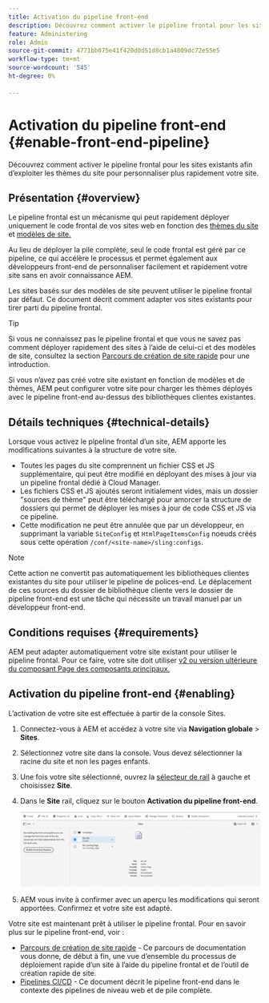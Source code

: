 ```yaml
---
title: Activation du pipeline front-end
description: Découvrez comment activer le pipeline frontal pour les sites existants afin d’exploiter les thèmes du site pour personnaliser plus rapidement votre site.
feature: Administering
role: Admin
source-git-commit: 4771bb075e41f420d0d51d8cb1a4809dc72e55e5
workflow-type: tm+mt
source-wordcount: '545'
ht-degree: 0%

---
```



# Activation du pipeline front-end {#enable-front-end-pipeline}

Découvrez comment activer le pipeline frontal pour les sites existants afin d’exploiter les thèmes du site pour personnaliser plus rapidement votre site.

## Présentation {#overview}

Le pipeline frontal est un mécanisme qui peut rapidement déployer uniquement le code frontal de vos sites web en fonction des [thèmes du site](site-themes.md) et [modèles de site.](site-templates.md)

Au lieu de déployer la pile complète, seul le code frontal est géré par ce pipeline, ce qui accélère le processus et permet également aux développeurs front-end de personnaliser facilement et rapidement votre site sans en avoir connaissance AEM.

Les sites basés sur des modèles de site peuvent utiliser le pipeline frontal par défaut. Ce document décrit comment adapter vos sites existants pour tirer parti du pipeline frontal.

>[!TIP]
>
>Si vous ne connaissez pas le pipeline frontal et que vous ne savez pas comment déployer rapidement des sites à l’aide de celui-ci et des modèles de site, consultez la section [Parcours de création de site rapide](/help/journey-sites/quick-site/overview.md) pour une introduction.

Si vous n’avez pas créé votre site existant en fonction de modèles et de thèmes, AEM peut configurer votre site pour charger les thèmes déployés avec le pipeline front-end au-dessus des bibliothèques clientes existantes.

## Détails techniques {#technical-details}

Lorsque vous activez le pipeline frontal d’un site, AEM apporte les modifications suivantes à la structure de votre site.

* Toutes les pages du site comprennent un fichier CSS et JS supplémentaire, qui peut être modifié en déployant des mises à jour via un pipeline frontal dédié à Cloud Manager.
* Les fichiers CSS et JS ajoutés seront initialement vides, mais un dossier &quot;sources de thème&quot; peut être téléchargé pour amorcer la structure de dossiers qui permet de déployer les mises à jour de code CSS et JS via ce pipeline.
* Cette modification ne peut être annulée que par un développeur, en supprimant la variable `SiteConfig` et `HtmlPageItemsConfig` noeuds créés sous cette opération `/conf/<site-name>/sling:configs`.

>[!NOTE]
>
>Cette action ne convertit pas automatiquement les bibliothèques clientes existantes du site pour utiliser le pipeline de polices-end. Le déplacement de ces sources du dossier de bibliothèque cliente vers le dossier de pipeline front-end est une tâche qui nécessite un travail manuel par un développeur front-end.

## Conditions requises {#requirements}

AEM peut adapter automatiquement votre site existant pour utiliser le pipeline frontal. Pour ce faire, votre site doit utiliser [v2 ou version ultérieure du composant Page des composants principaux.](https://experienceleague.adobe.com/docs/experience-manager-core-components/using/components/page.html)

## Activation du pipeline front-end {#enabling}

L’activation de votre site est effectuée à partir de la console Sites.

1. Connectez-vous à AEM et accédez à votre site via **Navigation globale** > **Sites**.
1. Sélectionnez votre site dans la console. Vous devez sélectionner la racine du site et non les pages enfants.
1. Une fois votre site sélectionné, ouvrez la [sélecteur de rail](/help/sites-cloud/authoring/getting-started/basic-handling.md#rail-selector) à gauche et choisissez **Site**.
1. Dans le **Site** rail, cliquez sur le bouton **Activation du pipeline front-end**.

   ![Activation du pipeline front-end](/help/sites-cloud/administering/assets/enable-front-end-pipeline.png)

1. AEM vous invite à confirmer avec un aperçu les modifications qui seront apportées. Confirmez et votre site est adapté.

Votre site est maintenant prêt à utiliser le pipeline frontal. Pour en savoir plus sur le pipeline front-end, voir :

* [Parcours de création de site rapide](/help/journey-sites/quick-site/overview.md) - Ce parcours de documentation vous donne, de début à fin, une vue d’ensemble du processus de déploiement rapide d’un site à l’aide du pipeline frontal et de l’outil de création rapide de site.
* [Pipelines CI/CD](/help/implementing/cloud-manager/configuring-pipelines/introduction-ci-cd-pipelines.md#front-end) - Ce document décrit le pipeline front-end dans le contexte des pipelines de niveau web et de pile complète.
